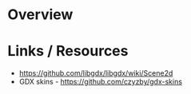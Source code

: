 
# Overview

# Links / Resources

* https://github.com/libgdx/libgdx/wiki/Scene2d
* GDX skins - https://github.com/czyzby/gdx-skins
